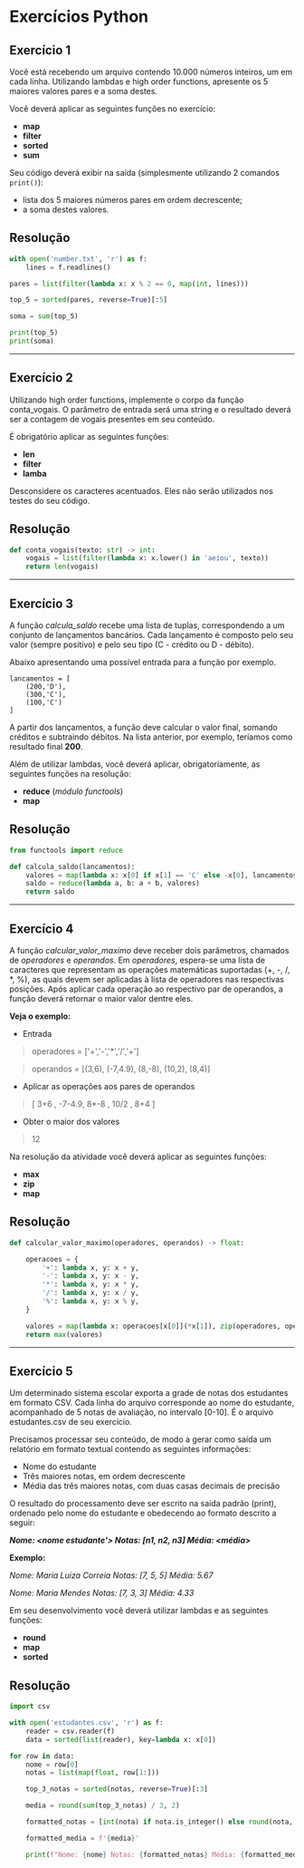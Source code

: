 # Exercícios Python

## Exercício 1

Você está recebendo um arquivo contendo 10.000 números inteiros, um em cada linha. Utilizando lambdas e high order functions, apresente os 5 maiores valores pares e a soma destes.

Você deverá aplicar as seguintes funções no exercício:

- **map**
- **filter**
- **sorted**
- **sum**

Seu código deverá exibir na saída (simplesmente utilizando 2 comandos `print()`):

-  lista dos 5 maiores números pares em ordem decrescente;
- a soma destes valores.

## Resolução

```python
with open('number.txt', 'r') as f:
    lines = f.readlines()

pares = list(filter(lambda x: x % 2 == 0, map(int, lines)))

top_5 = sorted(pares, reverse=True)[:5]

soma = sum(top_5)

print(top_5)
print(soma)
```

---

## Exercício 2

Utilizando high order functions, implemente o corpo da função conta_vogais. O parâmetro de entrada será uma string e o resultado deverá ser a contagem de vogais presentes em seu conteúdo.

É obrigatório aplicar as seguintes funções:

- **len**
- **filter**
- **lamba**

Desconsidere os caracteres acentuados. Eles não serão utilizados nos testes do seu código.

## Resolução

```python
def conta_vogais(texto: str) -> int:
    vogais = list(filter(lambda x: x.lower() in 'aeiou', texto))
    return len(vogais)
```

---

## Exercício 3

A função _calcula_saldo_ recebe uma lista de tuplas, correspondendo a um conjunto de lançamentos bancários. Cada lançamento é composto pelo seu valor (sempre positivo) e pelo seu tipo (C - crédito ou D - débito). 

Abaixo apresentando uma possível entrada para a função por exemplo.

    lancamentos = [
        (200,'D'),
        (300,'C'),
        (100,'C')
    ]

A partir dos lançamentos, a função deve calcular o valor final, somando créditos e subtraindo débitos. Na lista anterior, por exemplo, teríamos como resultado final **200**.

Além de utilizar lambdas, você deverá aplicar, obrigatoriamente, as seguintes funções na resolução:

- **reduce** (_módulo functools_)
- **map**

## Resolução

```python
from functools import reduce

def calcula_saldo(lancamentos):
    valores = map(lambda x: x[0] if x[1] == 'C' else -x[0], lancamentos)
    saldo = reduce(lambda a, b: a + b, valores)
    return saldo
```

---

## Exercício 4

A função _calcular_valor_maximo_ deve receber dois parâmetros, chamados de _operadores_ e _operandos_. Em _operadores_, espera-se uma lista de caracteres que representam as operações matemáticas suportadas (+, -, /, *, %), as quais devem ser aplicadas à lista de operadores nas respectivas posições. Após aplicar cada operação ao respectivo par de operandos, a função deverá retornar o maior valor dentre eles.

**Veja o exemplo:**

- Entrada

> operadores = ['+','-','*','/','+']

> operandos  = [(3,6), (-7,4.9), (8,-8), (10,2), (8,4)]

- Aplicar as operações aos pares de operandos

> [ 3+6 , -7-4.9, 8*-8 , 10/2 , 8+4 ] 

- Obter o maior dos valores

> 12

Na resolução da atividade você deverá aplicar as seguintes funções:

- **max**
- **zip**
- **map**

## Resolução

```python
def calcular_valor_maximo(operadores, operandos) -> float:

    operacoes = {
        '+': lambda x, y: x + y,
        '-': lambda x, y: x - y,
        '*': lambda x, y: x * y,
        '/': lambda x, y: x / y,
        '%': lambda x, y: x % y,
    }

    valores = map(lambda x: operacoes[x[0]](*x[1]), zip(operadores, operandos))
    return max(valores)
```

---

## Exercício 5

Um determinado sistema escolar exporta a grade de notas dos estudantes em formato CSV. Cada linha do arquivo corresponde ao nome do estudante, acompanhado de 5 notas de avaliação, no intervalo [0-10]. É o arquivo estudantes.csv de seu exercício.

Precisamos processar seu conteúdo, de modo a gerar como saída um relatório em formato textual contendo as seguintes informações:

- Nome do estudante
- Três maiores notas, em ordem decrescente
- Média das três maiores notas, com duas casas decimais de precisão

O resultado do processamento deve ser escrito na saída padrão (print), ordenado pelo nome do estudante e obedecendo ao formato descrito a seguir:

**_Nome: <nome estudante'> Notas: [n1, n2, n3] Média: <média>_**

**Exemplo:**

_Nome: Maria Luiza Correia Notas: [7, 5, 5] Média: 5.67_

_Nome: Maria Mendes Notas: [7, 3, 3] Média: 4.33_

Em seu desenvolvimento você deverá utilizar lambdas e as seguintes funções:

- **round**
- **map**
- **sorted**

## Resolução

```python
import csv

with open('estudantes.csv', 'r') as f:
    reader = csv.reader(f)
    data = sorted(list(reader), key=lambda x: x[0])

for row in data:
    nome = row[0]
    notas = list(map(float, row[1:]))

    top_3_notas = sorted(notas, reverse=True)[:3]

    media = round(sum(top_3_notas) / 3, 2)

    formatted_notas = [int(nota) if nota.is_integer() else round(nota, 1) for nota in top_3_notas]

    formatted_media = f'{media}'

    print(f"Nome: {nome} Notas: {formatted_notas} Média: {formatted_media}")
```
